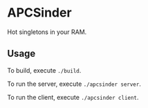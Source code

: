 # APCSinder

Hot singletons in your RAM.

## Usage

To build, execute ``./build``.

To run the server, execute ``./apcsinder server``.

To run the client, execute ``./apcsinder client``.
